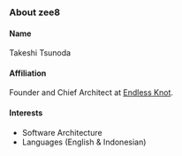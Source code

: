 ### About zee8

#### Name

Takeshi Tsunoda

#### Affiliation

Founder and Chief Architect at [Endless Knot](https://endless-knot.asia/).

#### Interests

- Software Architecture
- Languages (English & Indonesian)
